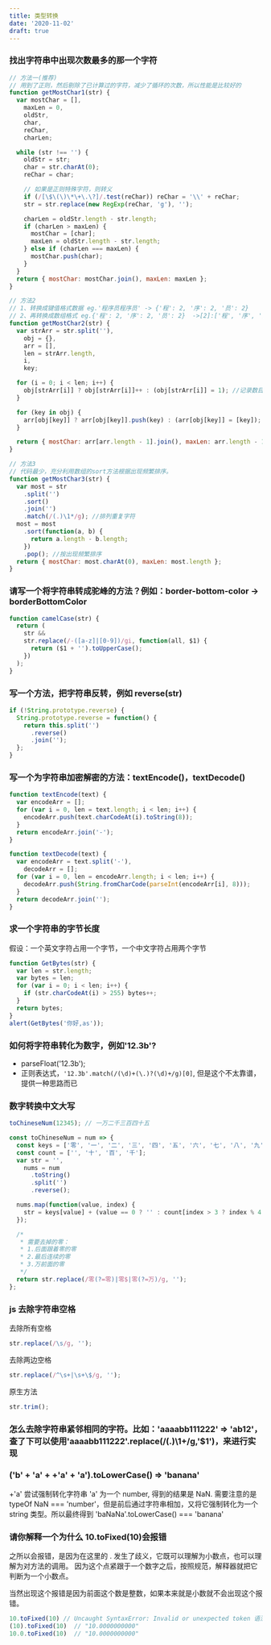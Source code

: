 ```yaml
---
title: 类型转换
date: '2020-11-02'
draft: true
---
```


### 找出字符串中出现次数最多的那一个字符

```js
// 方法一(推荐)
// 用到了正则，然后剔除了已计算过的字符，减少了循环的次数，所以性能是比较好的
function getMostChar1(str) {
  var mostChar = [],
    maxLen = 0,
    oldStr,
    char,
    reChar,
    charLen;

  while (str !== '') {
    oldStr = str;
    char = str.charAt(0);
    reChar = char;

    // 如果是正则特殊字符，则转义
    if (/[\$\(\)\*\+\.\?]/.test(reChar)) reChar = '\\' + reChar;
    str = str.replace(new RegExp(reChar, 'g'), '');

    charLen = oldStr.length - str.length;
    if (charLen > maxLen) {
      mostChar = [char];
      maxLen = oldStr.length - str.length;
    } else if (charLen === maxLen) {
      mostChar.push(char);
    }
  }
  return { mostChar: mostChar.join(), maxLen: maxLen };
}

// 方法2
// 1、转换成键值格式数据 eg.'程序员程序员' -> {'程': 2, '序': 2, '员': 2}
// 2、再转换成数组格式 eg.{'程': 2, '序': 2, '员': 2}  ->[2]:['程', '序', '员']。
function getMostChar2(str) {
  var strArr = str.split(''),
    obj = {},
    arr = [],
    len = strArr.length,
    i,
    key;

  for (i = 0; i < len; i++) {
    obj[strArr[i]] ? obj[strArr[i]]++ : (obj[strArr[i]] = 1); //记录数目
  }

  for (key in obj) {
    arr[obj[key]] ? arr[obj[key]].push(key) : (arr[obj[key]] = [key]); //取出
  }

  return { mostChar: arr[arr.length - 1].join(), maxLen: arr.length - 1 };
}

// 方法3
// 代码最少，充分利用数组的sort方法根据出现频繁排序。
function getMostChar3(str) {
  var most = str
    .split('')
    .sort()
    .join('')
    .match(/(.)\1*/g); //排列重复字符
  most = most
    .sort(function(a, b) {
      return a.length - b.length;
    })
    .pop(); //按出现频繁排序
  return { mostChar: most.charAt(0), maxLen: most.length };
}
```

### 请写一个将字符串转成驼峰的方法？例如：border-bottom-color -> borderBottomColor

```js
function camelCase(str) {
  return (
    str &&
    str.replace(/-([a-z]|[0-9])/gi, function(all, $1) {
      return ($1 + '').toUpperCase();
    })
  );
}
```

### 写一个方法，把字符串反转，例如 reverse(str)

```js
if (!String.prototype.reverse) {
  String.prototype.reverse = function() {
    return this.split('')
      .reverse()
      .join('');
  };
}
```

### 写一个为字符串加密解密的方法：textEncode()，textDecode()

```js
function textEncode(text) {
  var encodeArr = [];
  for (var i = 0, len = text.length; i < len; i++) {
    encodeArr.push(text.charCodeAt(i).toString(8));
  }
  return encodeArr.join('-');
}

function textDecode(text) {
  var encodeArr = text.split('-'),
    decodeArr = [];
  for (var i = 0, len = encodeArr.length; i < len; i++) {
    decodeArr.push(String.fromCharCode(parseInt(encodeArr[i], 8)));
  }
  return decodeArr.join('');
}
```

### 求一个字符串的字节长度

假设：一个英文字符占用一个字节，一个中文字符占用两个字节

```js
function GetBytes(str) {
  var len = str.length;
  var bytes = len;
  for (var i = 0; i < len; i++) {
    if (str.charCodeAt(i) > 255) bytes++;
  }
  return bytes;
}
alert(GetBytes('你好,as'));
```

### 如何将字符串转化为数字，例如'12.3b'?

- parseFloat('12.3b');
- 正则表达式，`'12.3b'.match(/(\d)+(\.)?(\d)+/g)[0]`, 但是这个不太靠谱，提供一种思路而已

### 数字转换中文大写

```js
toChineseNum(12345); // 一万二千三百四十五

const toChineseNum = num => {
  const keys = ['零', '一', '二', '三', '四', '五', '六', '七', '八', '九'];
  const count = ['', '十', '百', '千'];
  var str = '',
    nums = num
      .toString()
      .split('')
      .reverse();

  nums.map(function(value, index) {
    str = keys[value] + (value == 0 ? '' : count[index > 3 ? index % 4 : index]) + (index == 4 ? '万' : '') + str;
  });

  /*
   * 需要去掉的零：
   * 1.后面跟着零的零
   * 2.最后连续的零
   * 3.万前面的零
   */
  return str.replace(/零(?=零)|零$|零(?=万)/g, '');
};
```

### js 去除字符串空格

去除所有空格

```js
str.replace(/\s/g, '');
```

去除两边空格

```js
str.replace(/^\s+|\s+\$/g, '');
```

原生方法

```js
str.trim();
```

### 怎么去除字符串紧邻相同的字符。比如：'aaaabb111222' => 'ab12'，查了下可以使用'aaaabb111222'.replace(/(.)\1+/g,'\$1')，来进行实现

### ('b' + 'a' + +'a' + 'a').toLowerCase() => 'banana'

+'a' 尝试强制转化字符串 'a' 为一个 number, 得到的结果是 NaN. 需要注意的是 typeOf NaN === 'number'，但是前后通过字符串相加，又将它强制转化为一个 string 类型。所以最终得到 'baNaNa'.toLowerCase() === 'banana'

### 请你解释一个为什么 10.toFixed(10)会报错

之所以会报错，是因为在这里的 . 发生了歧义，它既可以理解为小数点，也可以理解为对方法的调用。
因为这个点紧跟于一个数字之后，按照规范，解释器就把它判断为一个小数点。

当然出现这个报错是因为前面这个数是整数，如果本来就是小数就不会出现这个报错。

```js
10.toFixed(10) // Uncaught SyntaxError: Invalid or unexpected token 语法错了。。
(10).toFixed(10)  // "10.0000000000"
10.0.toFixed(10)  // "10.0000000000"
```

